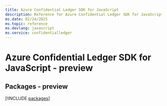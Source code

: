 ```yaml
---
title: Azure Confidential Ledger SDK for JavaScript
description: Reference for Azure Confidential Ledger SDK for JavaScript
ms.date: 02/24/2025
ms.topic: reference
ms.devlang: javascript
ms.service: confidentialledger
---
```

# Azure Confidential Ledger SDK for JavaScript - preview
## Packages - preview
[!INCLUDE [packages](confidential-ledger-index.md)]